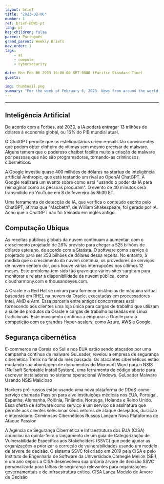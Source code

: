 ```yaml
---
layout: brief
title: "2023-02-06"
number: 1
ref: brief-EDW1-pt
lang: pt
has_children: false
parent: Português
grand_parent: Weekly Briefs
nav_order: 1
tags:
    - ai
    - compute
    - cybersecurity

date: Mon Feb 06 2023 16:00:00 GMT-0800 (Pacific Standard Time)
guests:

img: thumbnail.png
summary: "For the week of February 6, 2023. News from around the world of digital transformation in artificial intelligence, cloud computing, and cybersecurity."
---
```




---

## Inteligência Artificial
De acordo com a Forbes, até 2030, a IA poderá entregar 13 trilhões de dólares à economia global, ou 16% do PIB mundial atual.

O ChatGPT permite que os estelionatários criem e-mails tão convincentes que podem obter dinheiro de vítimas sem mesmo precisar de malware. Alguns temem que o poderoso chatbot facilite muito a criação de malware por pessoas que não são programadoras, tornando-as criminosos cibernéticos.

A Google investiu quase 400 milhões de dólares na startup de inteligência artificial Anthropic, que está testando um rival ao OpenAI ChatGPT. A Google realizará um evento sobre como está "usando o poder da IA para reimaginar como as pessoas procuram". O evento de 40 minutos será transmitido no YouTube em 8 de fevereiro às 8h30 ET.

Uma ferramenta de detecção de IA, que verifica o conteúdo escrito pelo ChatGPT, afirma que "Macbeth", de William Shakespeare, foi gerado por IA. Acho que o ChatGPT não foi treinado em inglês antigo.

## Computação Ubíqua
As receitas públicas globais da nuvem continuam a aumentar, com o crescimento projetado de 26% previsto para chegar a 525 bilhões de dólares este ano, de acordo com a Statista. O software como serviço é projetado para ser 253 bilhões de dólares dessa receita. No entanto, à medida que o crescimento da nuvem continua, os provedores de serviços de nuvem sentem dor, pois houve várias interrupções nos últimos 12 meses. Este problema tem sido tão grave que vários sites surgiram para monitorar e relatar a disponibilidade da nuvem pública, como cloudharmony.com e thousandeyes.com.

A Oracle e a Red Hat se uniram para fornecer instâncias de máquina virtual baseadas em RHEL na nuvem da Oracle, executadas em processadores Intel, AMD e Arm. Essa parceria entre antigos concorrentes está fornecendo aos clientes uma loja única para cargas de trabalho que utilizam a suíte de produtos da Oracle e cargas de trabalho baseadas em Linux tradicionais. Este movimento continua a empurrar a Oracle para a competição com os grandes Hyper-scalers, como Azure, AWS e Google.

## Segurança cibernética

E-commerce na Coreia do Sul e nos EUA estão sendo atacados por uma campanha contínua de malware GuLoader, revelou a empresa de segurança cibernética Trellix no final do mês passado. Os atacantes cibernéticos estão mudando sua abordagem de documentos do Microsoft Word para o NSIS (Nullsoft Scriptable Install System), uma ferramenta de código aberto para escrever instaladores no sistema operacional Windows. GuLoader Malware Usando NSIS Malicioso

Hackers pró-russos estão usando uma nova plataforma de DDoS-como-serviço chamada Passion para alvo instituições médicas nos EUA, Portugal, Espanha, Alemanha, Polônia, Finlândia, Noruega, Holanda e Reino Unido. Essa oferta de software como serviço é um serviço de assinatura que permite aos clientes selecionar seus vetores de ataque desejados, duração e intensidade. Criminosos Cibernéticos Russos Lançam Nova Plataforma de Ataque Passion

A Agência de Segurança Cibernética e Infraestrutura dos EUA (CISA) anunciou na quinta-feira o lançamento de um guia de Categorização de Vulnerabilidade Específica aos Stakeholders (SSVC) que pode ajudar as organizações a priorizar a correção de vulnerabilidades usando um modelo de árvore de decisão. O sistema SSVC foi criado em 2019 pela CISA e pelo Instituto de Engenharia de Software da Universidade Carnegie Mellon (SEI), e um ano depois a CISA desenvolveu sua própria árvore de decisão SSVC personalizada para falhas de segurança relevantes para organizações governamentais e de infraestrutura crítica. CISA Lança Modelo de Árvore de Decisão

